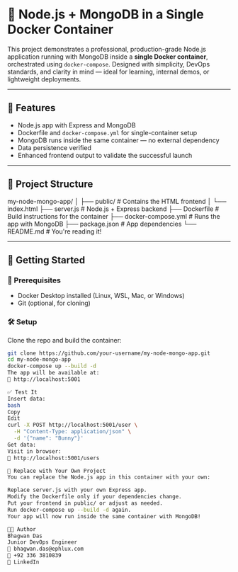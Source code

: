 # 🐳 Node.js + MongoDB in a Single Docker Container

This project demonstrates a professional, production-grade Node.js application running with MongoDB inside a **single Docker container**, orchestrated using `docker-compose`. Designed with simplicity, DevOps standards, and clarity in mind — ideal for learning, internal demos, or lightweight deployments.

---

## 🚀 Features

- Node.js app with Express and MongoDB
- Dockerfile and `docker-compose.yml` for single-container setup
- MongoDB runs inside the same container — no external dependency
- Data persistence verified
- Enhanced frontend output to validate the successful launch

---

## 📂 Project Structure

my-node-mongo-app/
│
├── public/ # Contains the HTML frontend
│ └── index.html
├── server.js # Node.js + Express backend
├── Dockerfile # Build instructions for the container
├── docker-compose.yml # Runs the app with MongoDB
├── package.json # App dependencies
└── README.md # You're reading it!

---

## 🧠 Getting Started

### 🔧 Prerequisites

- Docker Desktop installed (Linux, WSL, Mac, or Windows)
- Git (optional, for cloning)

### 🛠️ Setup

Clone the repo and build the container:

```bash
git clone https://github.com/your-username/my-node-mongo-app.git
cd my-node-mongo-app
docker-compose up --build -d
The app will be available at:
📍 http://localhost:5001

✅ Test It
Insert data:
bash
Copy
Edit
curl -X POST http://localhost:5001/user \
  -H "Content-Type: application/json" \
  -d '{"name": "Bunny"}'
Get data:
Visit in browser:
📍 http://localhost:5001/users

🔄 Replace with Your Own Project
You can replace the Node.js app in this container with your own:

Replace server.js with your own Express app.
Modify the Dockerfile only if your dependencies change.
Put your frontend in public/ or adjust as needed.
Run docker-compose up --build -d again.
Your app will now run inside the same container with MongoDB!

🧑‍💻 Author
Bhagwan Das
Junior DevOps Engineer
📧 bhagwan.das@ephlux.com
📱 +92 336 3810839
🔗 LinkedIn
